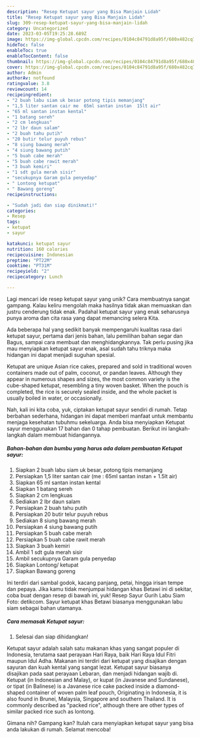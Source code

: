 ```yaml
---
description: "Resep Ketupat sayur yang Bisa Manjain Lidah"
title: "Resep Ketupat sayur yang Bisa Manjain Lidah"
slug: 309-resep-ketupat-sayur-yang-bisa-manjain-lidah
category: Uncategorized
date: 2023-03-05T19:25:28.689Z
image: https://img-global.cpcdn.com/recipes/0104c84791d8a95f/680x482cq70/ketupat-sayur-foto-resep-utama.jpg
hideToc: false
enableToc: true
enableTocContent: false
thumbnail: https://img-global.cpcdn.com/recipes/0104c84791d8a95f/680x482cq70/ketupat-sayur-foto-resep-utama.jpg
cover: https://img-global.cpcdn.com/recipes/0104c84791d8a95f/680x482cq70/ketupat-sayur-foto-resep-utama.jpg
author: Admin
authorAv: notfound
ratingvalue: 3.8
reviewcount: 14
recipeingredient:
- "2 buah labu siam uk besar potong tipis memanjang"
- "1,5 liter santan cair me  65ml santan instan  15lt air"
- "65 ml santan instan kental"
- "1 batang sereh"
- "2 cm lengkuas"
- "2 lbr daun salam"
- "2 buah tahu putih"
- "20 butir telur puyuh rebus"
- "8 siung bawang merah"
- "4 siung bawang putih"
- "5 buah cabe merah"
- "5 buah cabe rawit merah"
- "3 buah kemiri"
- "1 sdt gula merah sisir"
- "secukupnya Garam gula penyedap"
- " Lontong ketupat"
- " Bawang goreng"
recipeinstructions:

- "Sudah jadi dan siap dinikmati!"
categories:
- Resep
tags:
- ketupat
- sayur

katakunci: ketupat sayur 
nutrition: 160 calories
recipecuisine: Indonesian
preptime: "PT22M"
cooktime: "PT31M"
recipeyield: "2"
recipecategory: Lunch

---
```





Lagi mencari ide resep ketupat sayur yang unik? Cara membuatnya sangat gampang. Kalau keliru mengolah maka hasilnya tidak akan memuaskan dan justru cenderung tidak enak. Padahal ketupat sayur yang enak seharusnya punya aroma dan cita rasa yang dapat memancing selera Kita.





Ada beberapa hal yang sedikit banyak mempengaruhi kualitas rasa dari ketupat sayur, pertama dari jenis bahan, lalu pemilihan bahan segar dan Bagus, sampai cara membuat dan menghidangkannya. Tak perlu pusing jika mau menyiapkan ketupat sayur enak,      asal sudah tahu triknya maka hidangan ini dapat menjadi suguhan spesial.














Ketupat are unique Asian rice cakes, prepared and sold in traditional woven containers made out of palm, coconut, or pandan leaves. Although they appear in numerous shapes and sizes, the most common variety is the cube-shaped ketupat, resembling a tiny woven basket. When the pouch is completed, the rice is securely sealed inside, and the whole packet is usually boiled in water, or occasionally.






Nah, kali ini kita coba, yuk, ciptakan ketupat sayur sendiri di rumah. Tetap berbahan sederhana, hidangan ini dapat memberi manfaat untuk membantu menjaga kesehatan tubuhmu sekeluarga. Anda bisa menyiapkan Ketupat sayur menggunakan 17 bahan dan 0 tahap pembuatan. Berikut ini langkah-langkah dalam membuat hidangannya.

<!--inarticleads1-->

##### Bahan-bahan dan bumbu yang harus ada dalam pembuatan Ketupat sayur:

1. Siapkan 2 buah labu siam uk besar, potong tipis memanjang
1. Persiapkan 1,5 liter santan cair (me : 65ml santan instan + 1.5lt air)
1. Siapkan 65 ml santan instan kental
1. Siapkan 1 batang sereh
1. Siapkan 2 cm lengkuas
1. Sediakan 2 lbr daun salam
1. Persiapkan 2 buah tahu putih
1. Persiapkan 20 butir telur puyuh rebus
1. Sediakan 8 siung bawang merah
1. Persiapkan 4 siung bawang putih
1. Persiapkan 5 buah cabe merah
1. Persiapkan 5 buah cabe rawit merah
1. Siapkan 3 buah kemiri
1. Ambil 1 sdt gula merah sisir
1. Ambil secukupnya Garam gula penyedap
1. Siapkan  Lontong/ ketupat
1. Siapkan  Bawang goreng


Ini terdiri dari sambal godok, kacang panjang, petai, hingga irisan tempe dan pepaya. Jika kamu tidak menjumpai hidangan khas Betawi ini di sekitar, coba buat dengan resep di bawah ini, yuk! Resep Sayur Gurih Labu Siam Foto: detikcom. Sayur ketupat khas Betawi biasanya menggunakan labu siam sebagai bahan utamanya. 

<!--inarticleads2-->

##### Cara memasak Ketupat sayur:


1. Selesai dan siap dihidangkan!

Ketupat sayur adalah salah satu makanan khas yang sangat populer di Indonesia, terutama saat perayaan Hari Raya, baik Hari Raya Idul Fitri maupun Idul Adha. Makanan ini terdiri dari ketupat yang disajikan dengan sayuran dan kuah kental yang sangat lezat. Ketupat sayur biasanya disajikan pada saat perayaan Lebaran, dan menjadi hidangan wajib di. Ketupat (in Indonesian and Malay), or kupat (in Javanese and Sundanese), or tipat (in Balinese) is a Javanese rice cake packed inside a diamond-shaped container of woven palm leaf pouch, Originating in Indonesia, it is also found in Brunei, Malaysia, Singapore and southern Thailand. It is commonly described as &#34;packed rice&#34;, although there are other types of similar packed rice such as lontong. 

Gimana nih? Gampang kan? Itulah cara menyiapkan ketupat sayur yang bisa anda lakukan di rumah. Selamat mencoba!
